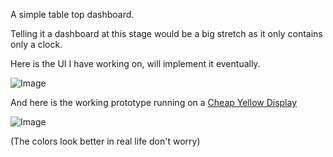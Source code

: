 A simple table top dashboard. 

Telling it a dashboard at this stage would be a big stretch as it only contains only a clock. 

Here is the UI I have working on, will implement it eventually. 

![Image](https://github.com/user-attachments/assets/3a29e450-be14-4ba3-b7c2-8e6aebf3a6ed)

And here is the working prototype running on a [Cheap Yellow Display](https://github.com/witnessmenow/ESP32-Cheap-Yellow-Display)

![Image](https://github.com/user-attachments/assets/23a05fbf-5be5-48b4-b23a-d0bd6a7eb9e8)

(The colors look better in real life don't worry)
